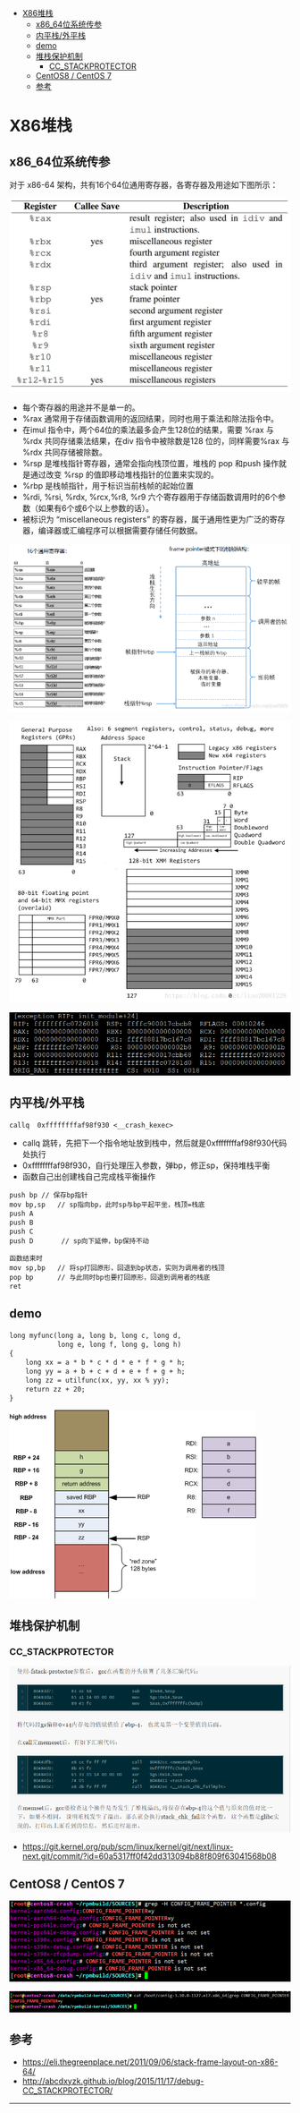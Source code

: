 <!-- MDTOC maxdepth:6 firsth1:1 numbering:0 flatten:0 bullets:1 updateOnSave:1 -->

- [X86堆栈](#x86堆栈)   
   - [x86_64位系统传参](#x86_64位系统传参)   
   - [内平栈/外平栈](#内平栈外平栈)   
   - [demo](#demo)   
   - [堆栈保护机制](#堆栈保护机制)   
      - [CC_STACKPROTECTOR](#cc_stackprotector)   
   - [CentOS8 / CentOS 7](#centos8-centos-7)   
   - [参考](#参考)   

<!-- /MDTOC -->
# X86堆栈


## x86_64位系统传参

对于 x86-64 架构，共有16个64位通用寄存器，各寄存器及用途如下图所示：

![20220402_092127_48](image/20220402_092127_48.png)

* 每个寄存器的用途并不是单一的。
* %rax 通常用于存储函数调用的返回结果，同时也用于乘法和除法指令中。
* 在imul 指令中，两个64位的乘法最多会产生128位的结果，需要 %rax 与 %rdx 共同存储乘法结果，在div 指令中被除数是128 位的，同样需要%rax 与 %rdx 共同存储被除数。
* %rsp 是堆栈指针寄存器，通常会指向栈顶位置，堆栈的 pop 和push 操作就是通过改变 %rsp 的值即移动堆栈指针的位置来实现的。
* %rbp 是栈帧指针，用于标识当前栈帧的起始位置
* %rdi, %rsi, %rdx, %rcx,%r8, %r9 六个寄存器用于存储函数调用时的6个参数（如果有6个或6个以上参数的话）。
* 被标识为 “miscellaneous registers” 的寄存器，属于通用性更为广泛的寄存器，编译器或汇编程序可以根据需要存储任何数据。

![20220402_092247_89](image/20220402_092247_89.png)

![20220402_102021_48](image/20220402_102021_48.png)

![20220402_102211_16](image/20220402_102211_16.png)

## 内平栈/外平栈

```
callq  0xffffffffaf98f930 <__crash_kexec>
```

* callq 跳转，先把下一个指令地址放到栈中，然后就是0xffffffffaf98f930代码处执行
* 0xffffffffaf98f930，自行处理压入参数，弹bp，修正sp，保持堆栈平衡
* 函数自己出创建栈自己完成栈平衡操作


```
push bp // 保存bp指针
mov bp,sp   // sp指向bp，此时sp与bp平起平坐，栈顶=栈底
push A
push B
push C
push D       // sp向下延伸，bp保持不动
```


```
函数结束时
mov sp,bp   // 将sp打回原形，回退到bp状态，实则为调用者的栈顶
pop bp      // 与此同时bp也要打回原形，回退到调用者的栈底
ret
```


## demo

```
long myfunc(long a, long b, long c, long d,
            long e, long f, long g, long h)
{
    long xx = a * b * c * d * e * f * g * h;
    long yy = a + b + c + d + e + f + g + h;
    long zz = utilfunc(xx, yy, xx % yy);
    return zz + 20;
}
```

![20220401_203558_75](image/20220401_203558_75.png)




## 堆栈保护机制

### CC_STACKPROTECTOR

![20220403_111014_82](image/20220403_111014_82.png)

* <https://git.kernel.org/pub/scm/linux/kernel/git/next/linux-next.git/commit/?id=60a5317ff0f42dd313094b88f809f63041568b08>





## CentOS8 / CentOS 7

![20220403_111502_98](image/20220403_111502_98.png)

![20220403_111506_75](image/20220403_111506_75.png)


## 参考

* <https://eli.thegreenplace.net/2011/09/06/stack-frame-layout-on-x86-64/>
* <http://abcdxyzk.github.io/blog/2015/11/17/debug-CC_STACKPROTECTOR/>





---
